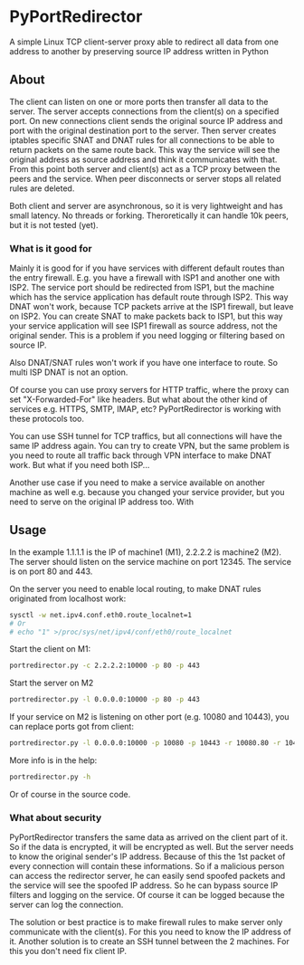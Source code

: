 # PyPortRedirector
A simple Linux TCP client-server proxy able to redirect all data from one address to another by preserving source IP address written in Python

## About
The client can listen on one or more ports then transfer all data to the server. The server accepts connections from the client(s) on a specified port. On new connections client sends the original source IP address and port with the original destination port to the server. Then server creates iptables specific SNAT and DNAT rules for all connections to be able to return packets on the same route back. This way the service will see the original address as source address and think it communicates with that. From this point both server and client(s) act as a TCP proxy between the peers and the service. When peer disconnects or server stops all related rules are deleted.

Both client and server are asynchronous, so it is very lightweight and has small latency. No threads or forking. Theroretically it can handle 10k peers, but it is not tested (yet).

### What is it good for 

Mainly it is good for if you have services with different default routes than the entry firewall.
 E.g. you have a firewall with ISP1 and another one with ISP2. The service port should be redirected from ISP1, but the machine which has the service application has default route through ISP2. This way DNAT won't work, because TCP packets arrive at the ISP1 firewall, but leave on ISP2. You can create SNAT to make packets back to ISP1, but this way your service application will see ISP1 firewall as source address, not the original sender. This is a problem if you need logging or filtering based on source IP.
 
 Also DNAT/SNAT rules won't work if you have one interface to route. So multi ISP DNAT is not an option.
 
Of course you can use proxy servers for HTTP traffic, where the proxy can set "X-Forwarded-For" like headers. But what about the other kind of services e.g. HTTPS, SMTP, IMAP, etc? PyPortRedirector is working with these protocols too. 
 
You can use SSH tunnel for TCP traffics, but all connections will have the same IP address again. You can try to create VPN, but the same problem is you need to route all traffic back through VPN interface to make DNAT work. But what if you need both ISP...
 
Another use case if you need to make a service available on another machine as well e.g. because you changed your service provider, but you need to serve on the original IP address too. With  
 
## Usage
 
In the example 1.1.1.1 is the IP of machine1 (M1), 2.2.2.2 is machine2 (M2). The server should listen on the service machine on port 12345. The service is on port 80 and 443.

On the server you need to enable local routing, to make DNAT rules originated from localhost work:
```bash
sysctl -w net.ipv4.conf.eth0.route_localnet=1
# Or
# echo "1" >/proc/sys/net/ipv4/conf/eth0/route_localnet
```

Start the client on M1:
```bash
portredirector.py -c 2.2.2.2:10000 -p 80 -p 443
```

Start the server on M2
```bash
portredirector.py -l 0.0.0.0:10000 -p 80 -p 443
```

If your service on M2 is listening on other port (e.g. 10080 and 10443), you can replace ports got from client:
```bash
portredirector.py -l 0.0.0.0:10000 -p 10080 -p 10443 -r 10080.80 -r 10443.443
```

More info is in the help:
```bash
portredirector.py -h
```
Or of course in the source code.

### What about security

PyPortRedirector transfers the same data as arrived on the client part of it. So if the data is encrypted, it will be encrypted as well. But the server needs to know the original sender's IP address. Because of this the 1st packet of every connection will contain these informations. So if a malicious person can access the redirector server, he can easily send spoofed packets and the service will see the spoofed IP address. So he can bypass source IP filters and logging on the service. Of course it can be logged because the server can log the connection.

The solution or best practice is to make firewall rules to make server only communicate with the client(s). For this you need to know the IP address of it.
Another solution is to create an SSH tunnel between the 2 machines. For this you don't need fix client IP.